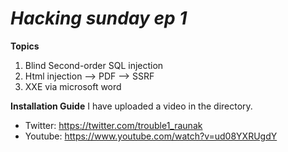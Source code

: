 
*Hacking sunday ep 1*
=====================

**Topics**

1. Blind Second-order SQL injection
2. Html injection --> PDF --> SSRF
3. XXE via microsoft word

**Installation Guide**
I have uploaded a video in the directory.

* Twitter: https://twitter.com/trouble1_raunak
* Youtube: https://www.youtube.com/watch?v=ud08YXRUgdY
